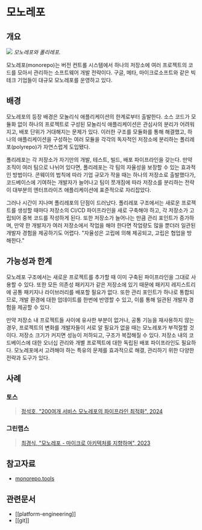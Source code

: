 # 모노레포

## 개요

![](https://monorepo.tools/images/monorepo-polyrepo.svg)
_모노레포와 폴리레포._

모노레포(monorepo)는 버전 컨트롤 시스템에서 하나의 저장소에 여러 프로젝트의 코드를 모아서 관리하는 소프트웨어 개발 전략이다. 구글, 메타, 마이크로소프트와 같은 빅테크 기업들이 대규모 모노레포를 운영하고 있다.

## 배경

모노레포의 등장 배경은 모놀리식 애플리케이션의 한계로부터 출발한다. 소스 코드가 모듈화 없이 하나의 프로젝트로 구성된 모놀리식 애플리케이션은 관심사의 분리가 어려워지고, 배포 단위가 거대해지는 문제가 있다. 이러한 구조를 모듈화를 통해 해결했고, 하나의 애플리케이션을 구성하는 여러 모듈을 각각의 독자적인 저장소에 분리하는 폴리레포(polyrepo)가 자연스럽게 도입됐다.

폴리레포는 각 저장소가 자기만의 개발, 테스트, 빌드, 배포 파이프라인을 갖는다. 만약 조직이 여러 팀으로 나뉘어 있다면, 폴리레포는 각 팀의 자율성을 보장할 수 있는 효과적인 방법이다. 콘웨이의 법칙에 따라 기업 규모가 작을 때는 하나의 저장소로 출발했다가, 코드베이스에 기여하는 개발자가 늘어나고 팀이 쪼개짐에 따라 저장소를 분리하는 전략이 대부분의 엔터프라이즈 애플리케이션에 표준적으로 자리잡았다.

그러나 시간이 지나며 폴리레포의 단점이 드러났다. 폴리레포 구조에서는 새로운 프로젝트를 생성할 때마다 저장소의 CI/CD 파이프라인을 새로 구축해야 하고, 각 저장소가 고립되어 중복 코드를 작성하게 된다. 또한 저장소가 늘어나는 만큼 관리 포인트가 증가하며, 만약 한 개발자가 여러 저장소에서 작업을 해야 한다면 작업량도 많을 뿐더러 일관된 개발자 경험을 제공하기도 어렵다. "자율성은 고립에 의해 제공되고, 고립은 협업을 방해한다."

## 가능성과 한계

모노레포 구조에서는 새로운 프로젝트를 추가할 때 이미 구축된 파이프라인을 그대로 사용할 수 있다. 또한 모든 의존성 패키지가 같은 저장소에 있기 때문에 패키지 레지스트리에 공통 패키지나 라이브러리를 배포할 필요가 없다. 또한 관리 포인트가 하나로 통합되므로, 개발 환경에 대한 업데이트를 한번에 반영할 수 있고, 이를 통해 일관된 개발자 경험을 제공할 수 있다.

만약 저장소 내 프로젝트들 사이에 유사한 부분이 없거나, 공통 기능을 재사용하지 않는 경우, 프로젝트의 변화를 개발자들이 서로 알 필요가 없을 때는 모노레포가 부적절할 것이다. 저장소 크기가 커지면 성능이 저하되고, 구조가 복잡해질 수 있다. 저장소 내의 코드베이스에 대한 오너십 관리와 개별 프로젝트에 대한 독립된 배포 파이프라인도 필요하다. 모노레포에서 고려해야 하는 특유의 문제를 효과적으로 해결, 관리하기 위한 다양한 전략과 도구가 있다.

## 사례

### 토스

> [정석호, "200여개 서비스 모노레포의 파이프라인 최적화", 2024](https://toss.tech/article/monorepo-pipeline)

### 그린랩스

> [최경식, "모노레포 - 마이크로 아키텍처를 지향하며", 2023](https://green-labs.github.io/monorepo-microfrontend)

## 참고자료

- [monorepo.tools](https://monorepo.tools)

## 관련문서

- [[platform-engineering]]
- [[git]]
